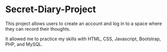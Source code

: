 Secret-Diary-Project
====================

This project allows users to create an account and log in to a space where they can record their thoughts.

It allowed me to practice my skills with HTML, CSS, Javascript, Bootstrap, PHP, and MySQL. 
